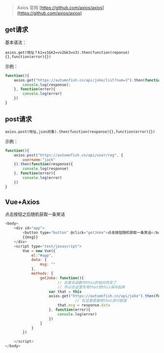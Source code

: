 
> Axios 官网 [https://github.com/axios/axios](https://github.com/axios/axios)

## get请求

基本语法：

`axios.get(地址？k1=v1&k2=vv2&k3=v3).then(function(reponse){},function(error){})`

示例：

```js
function(){
    axios.get("https://autumnfish.cn/api/joke/list?num=3").then(function(response){
        console.log(response);
    }, function(error){
        console.log(error)
    })
}
```

## post请求

`axios.post(地址,json对象).then(function(response){},function(error){})`

示例：

```javascript
function(){
    axios.post("https://automnfish.cn/api/user/reg", {
        username:"jack"
    }).then(function(response){
        console.log(response)
    }, function(error){
        console.log(error)
    })
}
```

## Vue+Axios

点击按钮之后随机获取一条笑话

```js
<body>
	<div id="app">
		<button type="button" @click="getJoke">点击按钮随机获取一条笑话</button> <br>
		{{msg}}
	</div>
	<script type="text/javascript">
		Vue = new Vue({
			el:"#app",
			data: {
				msg: ""
			},
			methods: {
				getJoke: function(){
                    	// 在匿名函数中this的指向改变了
                    	// 所以在这里先用that把this保存起来
					var that = this
					axios.get("https://autumnfish.cn/api/joke").then(function(response){
                        		// 在这里直接用that进行赋值
						that.msg = response.data
					}, function(error){
						console.log(error)
					})
				}
			}
		})
		
	</script>
</body>
```

